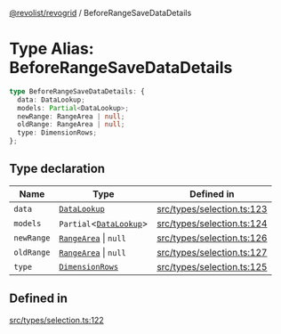 [@revolist/revogrid](README.md) / BeforeRangeSaveDataDetails

# Type Alias: BeforeRangeSaveDataDetails

```ts
type BeforeRangeSaveDataDetails: {
  data: DataLookup;
  models: Partial<DataLookup>;
  newRange: RangeArea | null;
  oldRange: RangeArea | null;
  type: DimensionRows;
};
```

## Type declaration

| Name | Type | Defined in |
| ------ | ------ | ------ |
| `data` | [`DataLookup`](TypeAlias.DataLookup.md) | [src/types/selection.ts:123](https://github.com/revolist/revogrid/blob/6916c62aedeba77f36804fdc386f78e588e18412/src/types/selection.ts#L123) |
| `models` | `Partial`\<[`DataLookup`](TypeAlias.DataLookup.md)\> | [src/types/selection.ts:124](https://github.com/revolist/revogrid/blob/6916c62aedeba77f36804fdc386f78e588e18412/src/types/selection.ts#L124) |
| `newRange` | [`RangeArea`](TypeAlias.RangeArea.md) \| `null` | [src/types/selection.ts:126](https://github.com/revolist/revogrid/blob/6916c62aedeba77f36804fdc386f78e588e18412/src/types/selection.ts#L126) |
| `oldRange` | [`RangeArea`](TypeAlias.RangeArea.md) \| `null` | [src/types/selection.ts:127](https://github.com/revolist/revogrid/blob/6916c62aedeba77f36804fdc386f78e588e18412/src/types/selection.ts#L127) |
| `type` | [`DimensionRows`](TypeAlias.DimensionRows.md) | [src/types/selection.ts:125](https://github.com/revolist/revogrid/blob/6916c62aedeba77f36804fdc386f78e588e18412/src/types/selection.ts#L125) |

## Defined in

[src/types/selection.ts:122](https://github.com/revolist/revogrid/blob/6916c62aedeba77f36804fdc386f78e588e18412/src/types/selection.ts#L122)
